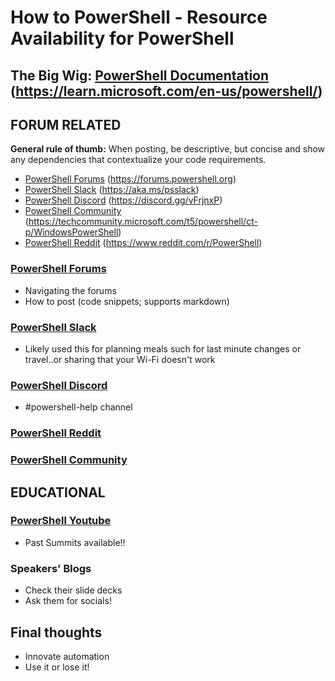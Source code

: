 # How to PowerShell - Resource Availability for PowerShell

## The Big Wig: [PowerShell Documentation](https://learn.microsoft.com/en-us/powershell/) (<https://learn.microsoft.com/en-us/powershell/>)

## FORUM RELATED

**General rule of thumb:**
When posting, be descriptive, but concise and show any dependencies that contextualize your code requirements.

- [PowerShell Forums](PowerShell.org) (<https://forums.powershell.org>)
- [PowerShell Slack](https://aka.ms/psslack) (<https://aka.ms/psslack>)
- [PowerShell Discord](https://discord.gg/vFrjnxP) (<https://discord.gg/vFrjnxP>)
- [PowerShell Community](https://techcommunity.microsoft.com/t5/powershell/ct-p/WindowsPowerShell) (<https://techcommunity.microsoft.com/t5/powershell/ct-p/WindowsPowerShell>)
- [PowerShell Reddit](https://www.reddit.com/r/PowerShell/) (<https://www.reddit.com/r/PowerShell>)

### [PowerShell Forums](PowerShell.org)

- Navigating the forums
- How to post (code snippets; supports markdown)

### [PowerShell Slack](https://aka.ms/psslack)

- Likely used this for planning meals such for last minute changes or travel..or sharing that your Wi-Fi doesn't work

### [PowerShell Discord](https://discord.gg/vFrjnxP)

- #powershell-help channel

### [PowerShell Reddit](https://www.reddit.com/r/PowerShell/)

### [PowerShell Community](https://techcommunity.microsoft.com/t5/powershell/ct-p/WindowsPowerShell)

## EDUCATIONAL

### [PowerShell Youtube](https://www.youtube.com/powershellorg)

- Past Summits available!!

### Speakers' Blogs

- Check their slide decks
- Ask them for socials!

## Final thoughts

- Innovate automation
- Use it or lose it!
